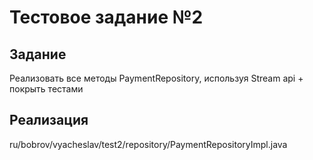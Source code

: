 # Тестовое задание №2
## Задание
Реализовать все методы PaymentRepository, используя Stream api + покрыть тестами
## Реализация
ru/bobrov/vyacheslav/test2/repository/PaymentRepositoryImpl.java
